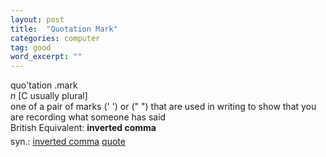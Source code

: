 ```yaml
---
layout: post
title:  "Quotation Mark"
categories: computer
tag: good
word_excerpt: ""
---
```

<DIV style="MARGIN: 0px 0px 5px">quo'tation .mark<BR><I>n</I> [C usually plural] <BR>one of a pair of marks (' ') or (" ") that are used in writing to show that you are recording what someone has said<BR>British Equivalent: <B>inverted comma</B></DIV>
<DIV style="MARGIN: 0px 0px 5px">
<DIV style="MARGIN: 4px 0px">syn.: <A href="{{ site.baseurl }}/inverted%20comma"><U>inverted comma</U></A> <A href="{{ site.baseurl }}/quote"><U>quote</U></A></DIV></DIV>
